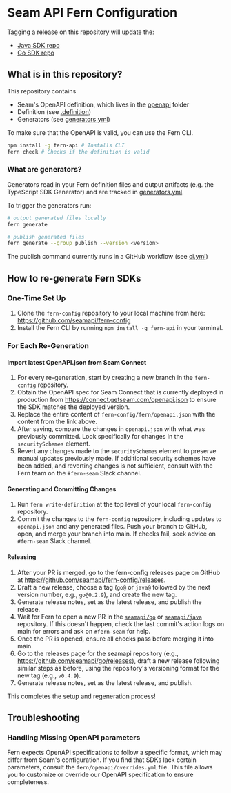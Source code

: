 # Seam API Fern Configuration

Tagging a release on this repository will update the:
- [Java SDK repo](https://github.com/seamapi/java)
- [Go SDK repo](https://github.com/seamapi/go)

## What is in this repository?

This repository contains

- Seam's OpenAPI definition, which lives in the [openapi](./fern/api/openapi/) folder
- Definition (see [.definition](./fern/.definition))
- Generators (see [generators.yml](./fern/api/generators.yml))

To make sure that the OpenAPI is valid, you can use the Fern CLI.

```bash
npm install -g fern-api # Installs CLI
fern check # Checks if the definition is valid
```

### What are generators?

Generators read in your Fern definition files and output artifacts (e.g. the TypeScript SDK Generator) and are tracked in [generators.yml](./fern/api/generators.yml).

To trigger the generators run:

```bash
# output generated files locally
fern generate

# publish generated files
fern generate --group publish --version <version>
```

The publish command currently runs in a GitHub workflow (see [ci.yml](.github/workflows/ci.yml#L32))

## How to re-generate Fern SDKs

### One-Time Set Up
1. Clone the `fern-config` repository to your local machine from here: https://github.com/seamapi/fern-config
1. Install the Fern CLI by running `npm install -g fern-api` in your terminal.

### For Each Re-Generation
#### Import latest OpenAPI.json from Seam Connect
1. For every re-generation, start by creating a new branch in the `fern-config` repository.
1. Obtain the OpenAPI spec for Seam Connect that is currently deployed in production from https://connect.getseam.com/openapi.json to ensure the SDK matches the deployed version.
1. Replace the entire content of `fern-config/fern/openapi.json` with the content from the link above.
1. After saving, compare the changes in `openapi.json` with what was previously committed. Look specifically for changes in the `securitySchemes` element.
1. Revert any changes made to the `securitySchemes` element to preserve manual updates previously made. If additional security schemes have been added, and reverting changes is not sufficient, consult with the Fern team on the `#fern-seam` Slack channel.

#### Generating and Committing Changes
1. Run `fern write-definition` at the top level of your local `fern-config` repository.
1. Commit the changes to the `fern-config` repository, including updates to `openapi.json` and any generated files. Push your branch to GitHub, open, and merge your branch into main. If checks fail, seek advice on `#fern-seam` Slack channel.

#### Releasing
1. After your PR is merged, go to the fern-config releases page on GitHub at https://github.com/seamapi/fern-config/releases.
1. Draft a new release, choose a tag (`go@` or `java@` followed by the next version number, e.g., `go@0.2.9`), and create the new tag.
1. Generate release notes, set as the latest release, and publish the release.
1. Wait for Fern to open a new PR in the [`seamapi/go`](https://github.com/seamapi/go) or [`seamapi/java`](https://github.com/seamapi/java) repository. If this doesn't happen, check the last commit's action logs on main for errors and ask on `#fern-seam` for help.
1. Once the PR is opened, ensure all checks pass before merging it into main.
1. Go to the releases page for the seamapi repository (e.g., https://github.com/seamapi/go/releases), draft a new release following similar steps as before, using the repository's versioning format for the new tag (e.g., `v0.4.9`).
1. Generate release notes, set as the latest release, and publish.

This completes the setup and regeneration process!

## Troubleshooting
### Handling Missing OpenAPI parameters
Fern expects OpenAPI specifications to follow a specific format, which may differ from Seam's configuration. If you find that SDKs lack certain parameters, consult the `fern/openapi/overrides.yml` file. This file allows you to customize or override our OpenAPI specification to ensure completeness.
